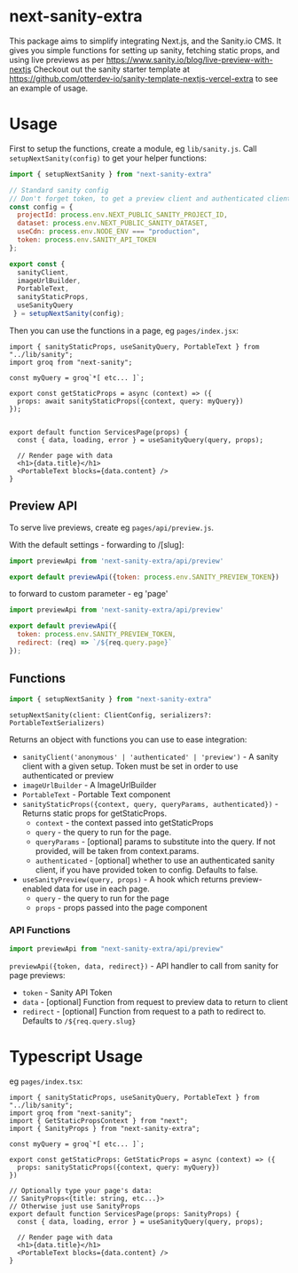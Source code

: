 # next-sanity-extra
This package aims to simplify integrating Next.js, and the Sanity.io CMS.
It gives you simple functions for setting up sanity, fetching static props, and using live previews as per  https://www.sanity.io/blog/live-preview-with-nextjs
Checkout out the sanity starter template at https://github.com/otterdev-io/sanity-template-nextjs-vercel-extra to see an example of usage.

# Usage
First to setup the functions, create a module, eg `lib/sanity.js`. Call `setupNextSanity(config)` to get your helper functions:

```js
import { setupNextSanity } from "next-sanity-extra"

// Standard sanity config
// Don't forget token, to get a preview client and authenticated client
const config = {
  projectId: process.env.NEXT_PUBLIC_SANITY_PROJECT_ID,
  dataset: process.env.NEXT_PUBLIC_SANITY_DATASET,
  useCdn: process.env.NODE_ENV === "production",
  token: process.env.SANITY_API_TOKEN
};

export const {
  sanityClient,
  imageUrlBuilder,
  PortableText,
  sanityStaticProps,
  useSanityQuery
 } = setupNextSanity(config);
```

Then you can use the functions in a page, eg `pages/index.jsx`:

```tsx
import { sanityStaticProps, useSanityQuery, PortableText } from "../lib/sanity";
import groq from "next-sanity";

const myQuery = groq`*[ etc... ]`;

export const getStaticProps = async (context) => ({
  props: await sanityStaticProps({context, query: myQuery})
});
  

export default function ServicesPage(props) {
  const { data, loading, error } = useSanityQuery(query, props);

  // Render page with data
  <h1>{data.title}</h1>
  <PortableText blocks={data.content} />
}
```
## Preview API
To serve live previews, create eg `pages/api/preview.js`.

With the default settings - forwarding to /[slug]:

```js
import previewApi from 'next-sanity-extra/api/preview'

export default previewApi({token: process.env.SANITY_PREVIEW_TOKEN}) 
```

to forward to custom parameter - eg 'page'
```js
import previewApi from 'next-sanity-extra/api/preview'

export default previewApi({
  token: process.env.SANITY_PREVIEW_TOKEN,
  redirect: (req) => `/${req.query.page}`
});
```
## Functions

```js
import { setupNextSanity } from "next-sanity-extra"
```
`setupNextSanity(client: ClientConfig, serializers?: PortableTextSerializers)` 

Returns an object with functions you can use to ease integration:

- `sanityClient('anonymous' | 'authenticated' | 'preview')` - A sanity client with a given setup. Token must be set in order to use authenticated or preview
- `imageUrlBuilder` - A ImageUrlBuilder
- `PortableText` - Portable Text component
- `sanityStaticProps({context, query, queryParams, authenticated})` - Returns static props for getStaticProps.
  - `context` - the context passed into getStaticProps
  - `query` - the query to run for the page.
  - `queryParams` - [optional] params to substitute into the query. If not provided, will be taken from context.params. 
  - `authenticated` - [optional] whether to use an authenticated sanity client, if you have provided token to config. Defaults to false.
- `useSanityPreview(query, props)` - A hook which returns preview-enabled data for use in each page.
  - `query` - the query to run for the page
  - `props` - props passed into the page component

### API Functions
```js
import previewApi from "next-sanity-extra/api/preview"
```
`previewApi({token, data, redirect})` - API handler to call from sanity for page previews:
  - `token` - Sanity API Token
  - `data` - [optional] Function from request to preview data to return to client
  - `redirect` - [optional] Function from request to a path to redirect to. Defaults to `/${req.query.slug}`

# Typescript Usage
eg `pages/index.tsx`:
```tsx
import { sanityStaticProps, useSanityQuery, PortableText } from "../lib/sanity";
import groq from "next-sanity";
import { GetStaticPropsContext } from "next";
import { SanityProps } from "next-sanity-extra";

const myQuery = groq`*[ etc... ]`;

export const getStaticProps: GetStaticProps = async (context) => ({
  props: sanityStaticProps({context, query: myQuery})
})

// Optionally type your page's data: 
// SanityProps<{title: string, etc...}>
// Otherwise just use SanityProps
export default function ServicesPage(props: SanityProps) {
  const { data, loading, error } = useSanityQuery(query, props);

  // Render page with data
  <h1>{data.title}</h1>
  <PortableText blocks={data.content} />
}
``` 